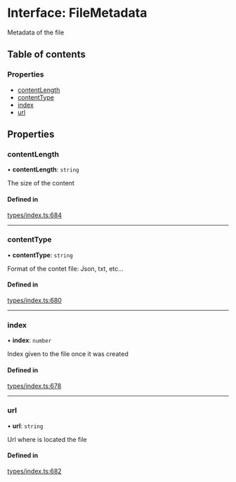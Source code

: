 # Interface: FileMetadata

Metadata of the file

## Table of contents

### Properties

- [contentLength](FileMetadata.md#contentlength)
- [contentType](FileMetadata.md#contenttype)
- [index](FileMetadata.md#index)
- [url](FileMetadata.md#url)

## Properties

### contentLength

• **contentLength**: `string`

The size of the content

#### Defined in

[types/index.ts:684](https://github.com/nevermined-io/components-catalog/blob/26f2225/lib/src/types/index.ts#L684)

___

### contentType

• **contentType**: `string`

Format of the contet file: Json, txt, etc...

#### Defined in

[types/index.ts:680](https://github.com/nevermined-io/components-catalog/blob/26f2225/lib/src/types/index.ts#L680)

___

### index

• **index**: `number`

Index given to the file once it was created

#### Defined in

[types/index.ts:678](https://github.com/nevermined-io/components-catalog/blob/26f2225/lib/src/types/index.ts#L678)

___

### url

• **url**: `string`

Url where is located the file

#### Defined in

[types/index.ts:682](https://github.com/nevermined-io/components-catalog/blob/26f2225/lib/src/types/index.ts#L682)
